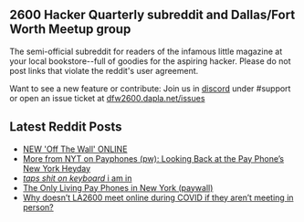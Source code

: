 ## 2600 Hacker Quarterly subreddit and Dallas/Fort Worth Meetup group
The semi-official subreddit for readers of the infamous little magazine at your local bookstore--full of goodies for the aspiring hacker. Please do not post links that violate the reddit's user agreement.

Want to see a new feature or contribute: 
Join us in [discord](https://dfw2600.dapla.net/chat) under #support or open an issue ticket at [dfw2600.dapla.net/issues](https://dfw2600.dapla.net/issues)

## Latest Reddit Posts
<!-- BLOG-POST-LIST:START -->
- [NEW 'Off The Wall' ONLINE](https://2600.com/wall/31-05-2022)
- [More from NYT on Payphones (pw): Looking Back at the Pay Phone’s New York Heyday](https://www.reddit.com/r/2600/comments/v0ptsg/more_from_nyt_on_payphones_pw_looking_back_at_the/)
- [*taps shit on keyboard* i am in](https://www.reddit.com/r/2600/comments/uzuvys/taps_shit_on_keyboard_i_am_in/)
- [The Only Living Pay Phones in New York (paywall)](https://www.reddit.com/r/2600/comments/uzecvc/the_only_living_pay_phones_in_new_york_paywall/)
- [Why doesn’t LA2600 meet online during COVID if they aren’t meeting in person?](https://www.reddit.com/r/2600/comments/uxubfr/why_doesnt_la2600_meet_online_during_covid_if/)
<!-- BLOG-POST-LIST:END -->
